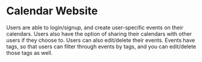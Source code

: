 # Calendar Website
Users are able to login/signup, and create user-specific events on their calendars. Users also have the option of sharing their calendars with other users if they  choose to. Users can also edit/delete their events. Events have tags, so that users can filter through events by tags, and you can edit/delete those tags as well.
